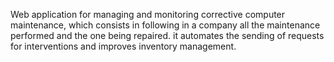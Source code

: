 Web application for managing and monitoring corrective computer maintenance, 
which consists in following in a company all the maintenance performed and the one being repaired.
it automates the sending of requests for interventions and improves inventory management.
